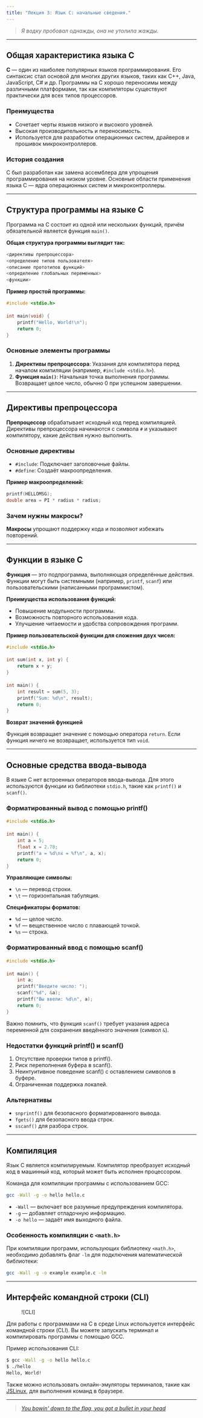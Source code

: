 ```yaml
---
title: "Лекция 3: Язык C: начальные сведения."
---
```


> _Я водку пробовал однажды, она не утолила жажды._

***

## Общая характеристика языка C

**C** — один из наиболее популярных языков программирования. Его синтаксис стал основой для многих других языков, таких как C++, Java, JavaScript, C# и др. Программы на C хорошо переносимы между различными платформами, так как компиляторы существуют практически для всех типов процессоров.

### Преимущества

* Сочетает черты языков низкого и высокого уровней.
* Высокая производительность и переносимость.
* Используется для разработки операционных систем, драйверов и прошивок микроконтроллеров.

### История создания

C был разработан как замена ассемблера для упрощения программирования на низком уровне. Основные области применения языка C — ядра операционных систем и микроконтроллеры.

***

## Структура программы на языке C

Программа на C состоит из одной или нескольких функций, причём обязательной является функция `main()`. 

**Общая структура программы выглядит так:**

```c
<директивы препроцессора>
<определение типов пользователя>
<описание прототипов функций>
<определение глобальных переменных>
<функции>
```

**Пример простой программы:**

```c
#include <stdio.h>

int main(void) {
    printf("Hello, World!\n");
    return 0;
}
```

### Основные элементы программы
1. **Директивы препроцессора**: Указания для компилятора перед началом компиляции (например, `#include <stdio.h>`).
2. **Функция `main()`**: Начальная точка выполнения программы. Возвращает целое число, обычно 0 при успешном завершении.

***

## Директивы препроцессора

**Препроцессор** обрабатывает исходный код перед компиляцией. Директивы препроцессора начинаются с символа `#` и указывают компилятору, какие действия нужно выполнить.

### Основные директивы

* `#include`: Подключает заголовочные файлы.
* `#define`: Создаёт макроопределения.

**Пример макроопределений:**

```c
printf(HELLOMSG);
double area = PI * radius * radius;
```

### Зачем нужны макросы?

**Макросы** упрощают поддержку кода и позволяют избежать повторений.

***

## Функции в языке C

**Функция** — это подпрограмма, выполняющая определённые действия. Функции могут быть системными (например, `printf`, `scanf`) или пользовательскими (написанными программистом).

**Преимущества использования функций:**

* Повышение модульности программы.
* Возможность повторного использования кода.
* Улучшение читаемости и удобства сопровождения программ.

**Пример пользовательской функции для сложения двух чисел:**

```c
#include <stdio.h>

int sum(int x, int y) {
    return x + y;
}

int main() {
    int result = sum(5, 3);
    printf("Sum: %d\n", result);
    return 0;
}
```

**Возврат значений функцией**

Функция возвращает значение с помощью оператора `return`. Если функция ничего не возвращает, используется тип `void`.

***

## Основные средства ввода-вывода

В языке C нет встроенных операторов ввода-вывода. Для этого используются функции из библиотеки `stdio.h`, такие как `printf()` и `scanf()`.

### Форматированный вывод с помощью printf()

```c
#include <stdio.h>

int main() {
    int a = 5;
    float x = 2.78;
    printf("a = %d\nx = %f\n", a, x);
    return 0;
}
```

**Управляющие символы:**

* `\n` — перевод строки.
* `\t` — горизонтальная табуляция.

**Спецификаторы форматов:**

* `%d` — целое число.
* `%f` — вещественное число с плавающей точкой.
* `%s` — строка.

### Форматированный ввод с помощью scanf()

```c
#include <stdio.h>

int main() {
    int a;
    printf("Введите число: ");
    scanf("%d", &a);
    printf("Вы ввели: %d\n", a);
    return 0;
}
```

Важно помнить, что функция `scanf()` требует указания адреса переменной для сохранения введённого значения (символ `&`).

### Недостатки функций printf() и scanf()

1. Отсутствие проверки типов в printf().
2. Риск переполнения буфера в scanf().
3. Неинтуитивное поведение scanf() с оставлением символов в буфере.
4. Ограниченная поддержка локалей.

### Альтернативы

* `snprintf()` для безопасного форматированного вывода.
* `fgets()` для безопасного ввода строк.
* `sscanf()` для разбора строк.

***

## Компиляция

Язык C является компилируемым. Компилятор преобразует исходный код в машинный код, который может быть исполнен процессором.

Команда для компиляции программы с использованием GCC:

```bash
gcc -Wall -g -o hello hello.c
```

* `-Wall` — включает все разумные предупреждения компилятора.
* `-g` — добавляет отладочную информацию.
* `-o hello` — задаёт имя выходного файла.

### Особенность компиляции с `<math.h>`

При компиляции программ, использующих библиотеку `<math.h>`, необходимо добавлять флаг `-lm` для подключения математической библиотеки:

```bash
gcc -Wall -g -o example example.c -lm
```

***

## Интерфейс командной строки (CLI)

<figure markdown="span">
  ![CLI]
</figure>

Для работы с программами на C в среде Linux используется интерфейс командной строки (CLI). Вы можете запускать терминал и компилировать программы с помощью GCC.

Пример использования CLI:

```bash
$ gcc -Wall -g -o hello hello.c
$ ./hello
Hello, World!
```

Также можно использовать онлайн-эмуляторы терминалов, такие как [JSLinux](https://bellard.org/jslinux/), для выполнения команд в браузере.

***

> [_You bowin' down to the flag, you got a bullet in your head_](https://www.youtube.com/watch?v=kmZAsLMUuPw\&pp=ygUUYnVsbGV0IGluIHlvdXIgaGVhZCA%3D)

[CLI]: ../assets/images/cli.webp
